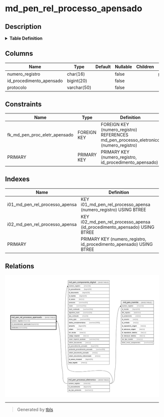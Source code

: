 # md_pen_rel_processo_apensado

## Description

<details>
<summary><strong>Table Definition</strong></summary>

```sql
CREATE TABLE `md_pen_rel_processo_apensado` (
  `numero_registro` char(16) NOT NULL,
  `id_procedimento_apensado` bigint(20) NOT NULL,
  `protocolo` varchar(50) NOT NULL,
  PRIMARY KEY (`numero_registro`,`id_procedimento_apensado`),
  KEY `i01_md_pen_rel_processo_apensa` (`numero_registro`),
  KEY `i02_md_pen_rel_processo_apensa` (`id_procedimento_apensado`),
  CONSTRAINT `fk_md_pen_proc_eletr_apensado` FOREIGN KEY (`numero_registro`) REFERENCES `md_pen_processo_eletronico` (`numero_registro`)
) ENGINE=InnoDB DEFAULT CHARSET=latin1 COLLATE=latin1_swedish_ci
```

</details>

## Columns

| Name | Type | Default | Nullable | Children | Parents | Comment |
| ---- | ---- | ------- | -------- | -------- | ------- | ------- |
| numero_registro | char(16) |  | false |  | [md_pen_processo_eletronico](md_pen_processo_eletronico.md) |  |
| id_procedimento_apensado | bigint(20) |  | false |  |  |  |
| protocolo | varchar(50) |  | false |  |  |  |

## Constraints

| Name | Type | Definition |
| ---- | ---- | ---------- |
| fk_md_pen_proc_eletr_apensado | FOREIGN KEY | FOREIGN KEY (numero_registro) REFERENCES md_pen_processo_eletronico (numero_registro) |
| PRIMARY | PRIMARY KEY | PRIMARY KEY (numero_registro, id_procedimento_apensado) |

## Indexes

| Name | Definition |
| ---- | ---------- |
| i01_md_pen_rel_processo_apensa | KEY i01_md_pen_rel_processo_apensa (numero_registro) USING BTREE |
| i02_md_pen_rel_processo_apensa | KEY i02_md_pen_rel_processo_apensa (id_procedimento_apensado) USING BTREE |
| PRIMARY | PRIMARY KEY (numero_registro, id_procedimento_apensado) USING BTREE |

## Relations

![er](md_pen_rel_processo_apensado.svg)

---

> Generated by [tbls](https://github.com/k1LoW/tbls)
